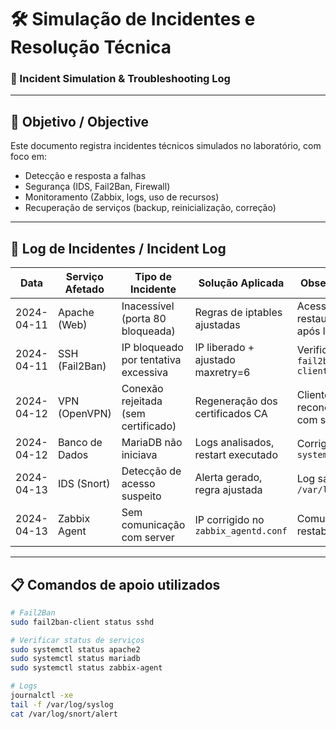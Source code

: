 # 🛠️ Simulação de Incidentes e Resolução Técnica  
### 🧪 Incident Simulation & Troubleshooting Log

---

## 🎯 Objetivo / Objective

Este documento registra incidentes técnicos simulados no laboratório, com foco em:

- Detecção e resposta a falhas
- Segurança (IDS, Fail2Ban, Firewall)
- Monitoramento (Zabbix, logs, uso de recursos)
- Recuperação de serviços (backup, reinicialização, correção)

---

## 📅 Log de Incidentes / Incident Log

| Data       | Serviço Afetado     | Tipo de Incidente                  | Solução Aplicada                     | Observações                       |
|------------|---------------------|------------------------------------|--------------------------------------|-----------------------------------|
| 2024-04-11 | Apache (Web)        | Inacessível (porta 80 bloqueada)  | Regras de iptables ajustadas         | Acesso restaurado após liberação  |
| 2024-04-11 | SSH (Fail2Ban)      | IP bloqueado por tentativa excessiva | IP liberado + ajustado maxretry=6 | Verificação via `fail2ban-client`|
| 2024-04-12 | VPN (OpenVPN)       | Conexão rejeitada (sem certificado) | Regeneração dos certificados CA     | Cliente reconectado com sucesso   |
| 2024-04-12 | Banco de Dados      | MariaDB não iniciava               | Logs analisados, restart executado  | Corrigido com `systemctl`         |
| 2024-04-13 | IDS (Snort)         | Detecção de acesso suspeito        | Alerta gerado, regra ajustada        | Log salvo em `/var/log/snort`     |
| 2024-04-13 | Zabbix Agent        | Sem comunicação com server         | IP corrigido no `zabbix_agentd.conf`| Comunicação restabelecida         |

---

## 📋 Comandos de apoio utilizados

```bash
# Fail2Ban
sudo fail2ban-client status sshd

# Verificar status de serviços
sudo systemctl status apache2
sudo systemctl status mariadb
sudo systemctl status zabbix-agent

# Logs
journalctl -xe
tail -f /var/log/syslog
cat /var/log/snort/alert

